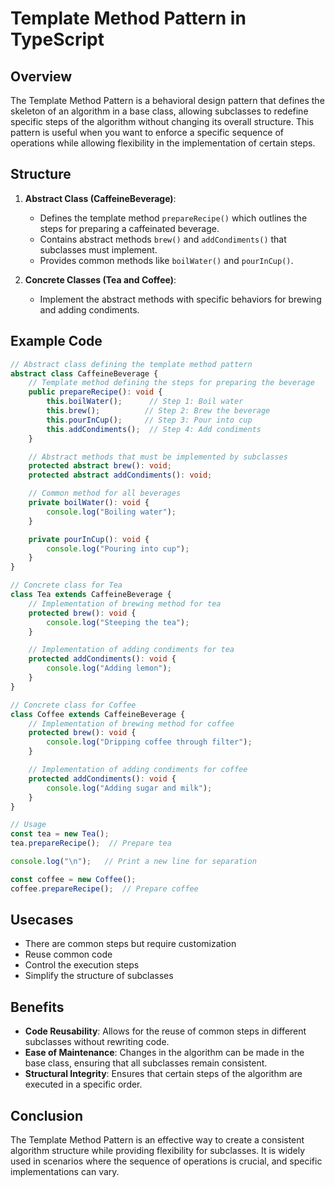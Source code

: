 # Template Method Pattern in TypeScript

## Overview

The Template Method Pattern is a behavioral design pattern that defines the skeleton of an algorithm in a base class, allowing subclasses to redefine specific steps of the algorithm without changing its overall structure. This pattern is useful when you want to enforce a specific sequence of operations while allowing flexibility in the implementation of certain steps.

## Structure

1. **Abstract Class (CaffeineBeverage)**:
   - Defines the template method `prepareRecipe()` which outlines the steps for preparing a caffeinated beverage.
   - Contains abstract methods `brew()` and `addCondiments()` that subclasses must implement.
   - Provides common methods like `boilWater()` and `pourInCup()`.

2. **Concrete Classes (Tea and Coffee)**:
   - Implement the abstract methods with specific behaviors for brewing and adding condiments.

## Example Code

```typescript
// Abstract class defining the template method pattern
abstract class CaffeineBeverage {
    // Template method defining the steps for preparing the beverage
    public prepareRecipe(): void {
        this.boilWater();      // Step 1: Boil water
        this.brew();          // Step 2: Brew the beverage
        this.pourInCup();     // Step 3: Pour into cup
        this.addCondiments();  // Step 4: Add condiments
    }

    // Abstract methods that must be implemented by subclasses
    protected abstract brew(): void;
    protected abstract addCondiments(): void;

    // Common method for all beverages
    private boilWater(): void {
        console.log("Boiling water");
    }

    private pourInCup(): void {
        console.log("Pouring into cup");
    }
}

// Concrete class for Tea
class Tea extends CaffeineBeverage {
    // Implementation of brewing method for tea
    protected brew(): void {
        console.log("Steeping the tea");
    }

    // Implementation of adding condiments for tea
    protected addCondiments(): void {
        console.log("Adding lemon");
    }
}

// Concrete class for Coffee
class Coffee extends CaffeineBeverage {
    // Implementation of brewing method for coffee
    protected brew(): void {
        console.log("Dripping coffee through filter");
    }

    // Implementation of adding condiments for coffee
    protected addCondiments(): void {
        console.log("Adding sugar and milk");
    }
}

// Usage
const tea = new Tea();
tea.prepareRecipe();  // Prepare tea

console.log("\n");   // Print a new line for separation

const coffee = new Coffee();
coffee.prepareRecipe();  // Prepare coffee
```

## Usecases

- There are common steps but require customization
- Reuse common code
- Control the execution steps
- Simplify the structure of subclasses

## Benefits

- **Code Reusability**: Allows for the reuse of common steps in different subclasses without rewriting code.
- **Ease of Maintenance**: Changes in the algorithm can be made in the base class, ensuring that all subclasses remain consistent.
- **Structural Integrity**: Ensures that certain steps of the algorithm are executed in a specific order.

## Conclusion

The Template Method Pattern is an effective way to create a consistent algorithm structure while providing flexibility for subclasses. It is widely used in scenarios where the sequence of operations is crucial, and specific implementations can vary.

